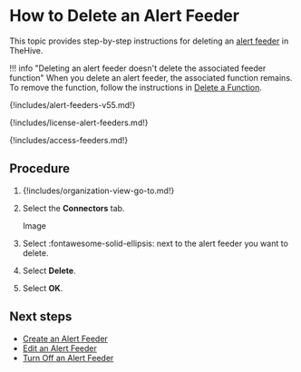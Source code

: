 # How to Delete an Alert Feeder

This topic provides step-by-step instructions for deleting an [alert feeder](about-feeders.md) in TheHive.

!!! info "Deleting an alert feeder doesn't delete the associated feeder function"
    When you delete an alert feeder, the associated function remains. To remove the function, follow the instructions in [Delete a Function](../manage-functions/delete-a-function.md).

{!includes/alert-feeders-v55.md!}

{!includes/license-alert-feeders.md!}

{!includes/access-feeders.md!}

## Procedure

1. {!includes/organization-view-go-to.md!}

2. Select the **Connectors** tab.

    Image

3. Select :fontawesome-solid-ellipsis: next to the alert feeder you want to delete.

4. Select **Delete**.

5. Select **OK**.

## Next steps

* [Create an Alert Feeder](create-a-feeder.md)
* [Edit an Alert Feeder](edit-a-feeder.md)
* [Turn Off an Alert Feeder](turn-off-a-feeder.md)